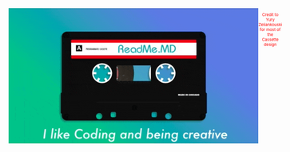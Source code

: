 <div style="display: flex; justify-content: center">
 <img src="assets/Cassete.gif?raw=true" alt="I like coding and being creative" />
  <p style="font-size: 8px; text-align: center; color: red"> Credit to Yury Zeliankouski for most of the Cassette design </p>
</div>
